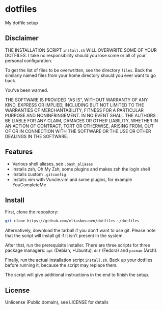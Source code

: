 # dotfiles
My dotfile setup

## Disclaimer

THE INSTALLATION SCRIPT `install.sh` WILL OVERWRITE SOME OF YOUR DOTFILES.
I take no responsibility should you lose some or all of your personal configuration. 

To get the list of files to be overwritten, see the directory `files`.
Back the similarly named files from your home directory should you ever want to go back.

You've been warned.

THE SOFTWARE IS PROVIDED "AS IS", WITHOUT WARRANTY OF ANY KIND,
EXPRESS OR IMPLIED, INCLUDING BUT NOT LIMITED TO THE WARRANTIES OF
MERCHANTABILITY, FITNESS FOR A PARTICULAR PURPOSE AND NONINFRINGEMENT.
IN NO EVENT SHALL THE AUTHORS BE LIABLE FOR ANY CLAIM, DAMAGES OR
OTHER LIABILITY, WHETHER IN AN ACTION OF CONTRACT, TORT OR OTHERWISE,
ARISING FROM, OUT OF OR IN CONNECTION WITH THE SOFTWARE OR THE USE OR
OTHER DEALINGS IN THE SOFTWARE.

## Features

* Various shell aliases, see `.bash_aliases`
* Installs zsh, Oh My Zsh, some plugins and makes zsh the login shell
* Installs custom `.gitconfig`
* Installs vim with Vuncle.vim and some plugins, for example YouCompleteMe

## Install
First, clone the repository:

```sh
git clone https://github.com/eliaskosunen/dotfiles ~/dotfiles
```

Alternatively, download the tarball if you don't want to use git.
Please note that the script will install git if it isn't present in the system.

After that, run the prerequisite installer. There are three scripts for three package managers: `apt` (Debian, \*Ubuntu), `dnf` (Fedora) and `pacman` (Arch).

Finally, run the actual installation script `install.sh`. Back up your dotfiles before running it, because the script may replace them.

The script will give additional instructions in the end to finish the setup.

## License

Unlicense (Public domain), see LICENSE for details
